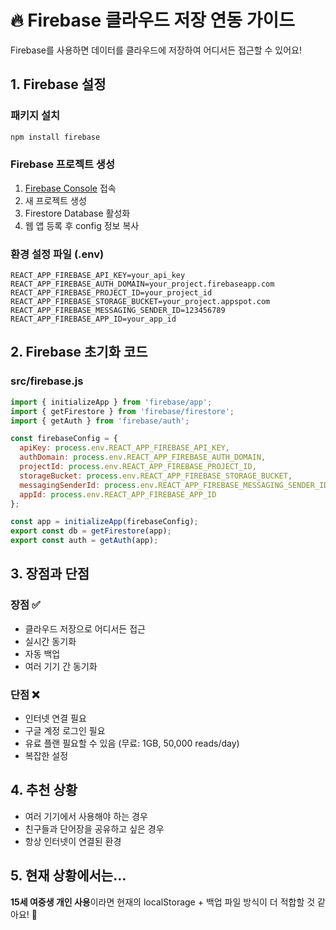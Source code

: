 # 🔥 Firebase 클라우드 저장 연동 가이드

Firebase를 사용하면 데이터를 클라우드에 저장하여 어디서든 접근할 수 있어요!

## 1. Firebase 설정

### 패키지 설치
```bash
npm install firebase
```

### Firebase 프로젝트 생성
1. [Firebase Console](https://console.firebase.google.com/) 접속
2. 새 프로젝트 생성
3. Firestore Database 활성화
4. 웹 앱 등록 후 config 정보 복사

### 환경 설정 파일 (.env)
```env
REACT_APP_FIREBASE_API_KEY=your_api_key
REACT_APP_FIREBASE_AUTH_DOMAIN=your_project.firebaseapp.com
REACT_APP_FIREBASE_PROJECT_ID=your_project_id
REACT_APP_FIREBASE_STORAGE_BUCKET=your_project.appspot.com
REACT_APP_FIREBASE_MESSAGING_SENDER_ID=123456789
REACT_APP_FIREBASE_APP_ID=your_app_id
```

## 2. Firebase 초기화 코드

### src/firebase.js
```javascript
import { initializeApp } from 'firebase/app';
import { getFirestore } from 'firebase/firestore';
import { getAuth } from 'firebase/auth';

const firebaseConfig = {
  apiKey: process.env.REACT_APP_FIREBASE_API_KEY,
  authDomain: process.env.REACT_APP_FIREBASE_AUTH_DOMAIN,
  projectId: process.env.REACT_APP_FIREBASE_PROJECT_ID,
  storageBucket: process.env.REACT_APP_FIREBASE_STORAGE_BUCKET,
  messagingSenderId: process.env.REACT_APP_FIREBASE_MESSAGING_SENDER_ID,
  appId: process.env.REACT_APP_FIREBASE_APP_ID
};

const app = initializeApp(firebaseConfig);
export const db = getFirestore(app);
export const auth = getAuth(app);
```

## 3. 장점과 단점

### 장점 ✅
- 클라우드 저장으로 어디서든 접근
- 실시간 동기화
- 자동 백업
- 여러 기기 간 동기화

### 단점 ❌
- 인터넷 연결 필요
- 구글 계정 로그인 필요
- 유료 플랜 필요할 수 있음 (무료: 1GB, 50,000 reads/day)
- 복잡한 설정

## 4. 추천 상황
- 여러 기기에서 사용해야 하는 경우
- 친구들과 단어장을 공유하고 싶은 경우
- 항상 인터넷이 연결된 환경

## 5. 현재 상황에서는...
**15세 여중생 개인 사용**이라면 현재의 localStorage + 백업 파일 방식이 더 적합할 것 같아요! 🎯 